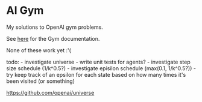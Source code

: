 # AI Gym

My solutions to OpenAI gym problems.

See [here](https://gym.openai.com/docs/) for the Gym documentation.

None of these work yet :'(

todo:
    - investigate universe
    - write unit tests for agents?
    - investigate step size schedule (1/k^0.5?)
    - investigate episilon schedule (max(0.1, 1/k^0.5?))
    - try keep track of an epsilon for each state based on
      how many times it's been visited (or something)

https://github.com/openai/universe
